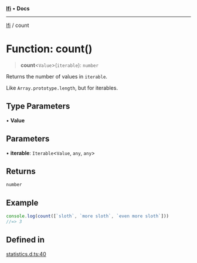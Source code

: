 [**lfi**](../readme.md) • **Docs**

***

[lfi](../globals.md) / count

# Function: count()

> **count**\<`Value`\>(`iterable`): `number`

Returns the number of values in `iterable`.

Like `Array.prototype.length`, but for iterables.

## Type Parameters

• **Value**

## Parameters

• **iterable**: `Iterable`\<`Value`, `any`, `any`\>

## Returns

`number`

## Example

```js
console.log(count([`sloth`, `more sloth`, `even more sloth`]))
//=> 3
```

## Defined in

[statistics.d.ts:40](https://github.com/TomerAberbach/lfi/blob/e98b31ea37c84de0758cf58c8fcf28193f36b533/src/operations/statistics.d.ts#L40)
